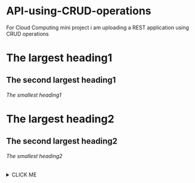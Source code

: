 # API-using-CRUD-operations
For Cloud Computing mini project i am uploading a REST application using CRUD operations

# The largest heading1
## The second largest heading1
###### The smallest heading1
# The largest heading2
## The second largest heading2
###### The smallest heading2

<details><summary>CLICK ME</summary>
<p>
  
#### We can hide anything, even code!

    ```ruby
      puts "Hello World"
    ```

</p>
</details>
